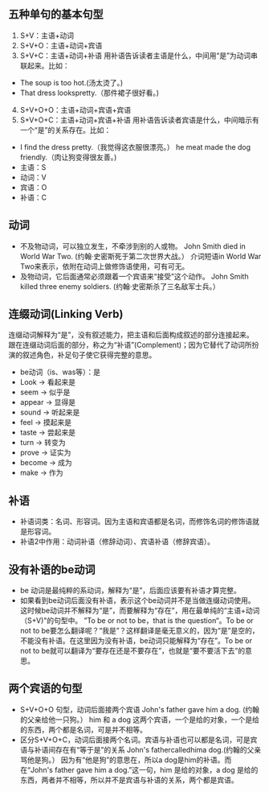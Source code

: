 ## 五种单句的基本句型
1. S+V：主语+动词
2. S+V+O：主语+动词+宾语
3. S+V+C：主语+动词+补语
  用补语告诉读者主语是什么，中间用“是”为动词串联起来。比如：
  - The soup is too hot.(汤太烫了。)
  - That dress lookspretty.（那件裙子很好看。)
4. S+V+O+O：主语+动词+宾语+宾语
5. S+V+O+C：主语+动词+宾语+补语
  用补语告诉读者宾语是什么，中间暗示有一个“是”的关系存在。比如：
  - I find the dress pretty.（我觉得这衣服很漂亮。）
  he meat made the dog friendly.（肉让狗变得很友善。)
- 主语：S
- 动词：V
- 宾语：O
- 补语：C

## 动词
- 不及物动词，可以独立发生，不牵涉到别的人或物。
  John Smith died in World War Two. (约翰·史密斯死于第二次世界大战。）
  介词短语in World War Two来表示，依附在动词上做修饰语使用，可有可无。
- 及物动词，它后面通常必须跟着一个宾语来“接受”这个动作。
  John Smith killed three enemy soldiers. (约翰·史密斯杀了三名敌军士兵。）


## 连缀动词(Linking Verb)
连缀动词解释为“是”，没有叙述能力，把主语和后面构成叙述的部分连接起来。
跟在连缀动词后面的部分，称之为“补语”(Complement)；因为它替代了动词所扮演的叙述角色，补足句子使它获得完整的意思。
- be动词（is、was等）：是
- Look → 看起来是
- seem → 似乎是
- appear → 显得是
- sound → 听起来是
- feel → 摸起来是
- taste → 尝起来是
- turn → 转变为
- prove → 证实为
- become → 成为
- make → 作为

## 补语
- 补语词类：名词、形容词。因为主语和宾语都是名词，而修饰名词的修饰语就是形容词。
- 补语2中作用：动词补语（修辞动词）、宾语补语（修辞宾语）。

## 没有补语的be动词
- be 动词是最纯粹的系动词，解释为“是”，后面应该要有补语才算完整。
- 如果看到be动词后面没有补语，表示这个be动词并不是当做连缀动词使用。这时候be动词并不解释为“是”，而要解释为“存在”，用在最单纯的“主语+动词（S+V)"的句型中。
  ”To be or not to be，that is the question“。To be or not to be要怎么翻译呢？“我是”？这样翻译是毫无意义的，因为“是”是空的，不能没有补语。在这里因为没有补语，be动词只能解释为“存在”。To be or not to be就可以翻译为“要存在还是不要存在”，也就是“要不要活下去”的意思。
  
## 两个宾语的句型
- S+V+O+O 句型，动词后面接两个宾语
  John's father gave him a dog. (约翰的父亲给他一只狗。）
  him 和 a dog 这两个宾语，一个是给的对象，一个是给的东西，两个都是名词，可是并不相等。
- 区分S+V+O+C，动词后面接两个名词。宾语与补语也可以都是名词，可是宾语与补语间存在有“等于是”的关系
  John's fathercalledhima dog.(约翰的父亲骂他是狗。）
  因为有“他是狗”的意思在，所以a dog是him的补语。而在“John's father gave him a dog.”这一句，him 是给的对象，a dog 是给的东西，两者并不相等，所以并不是宾语与补语的关系，两个都是宾语。
